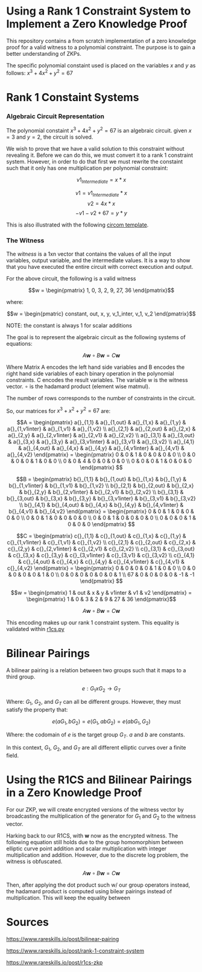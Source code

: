 # Using a Rank 1 Constraint System to Implement a Zero Knowledge Proof


This repository contains a from scratch implementation of a zero knowledge proof for a valid witness to a polynomial constraint. The purpose is to gain a better understanding of ZKPs.

The specific polynomial constaint used is placed on the variables $x$ and $y$ as follows: $x^3 + 4x^2 + y^2 = 67$ 

# Rank 1 Constaint Systems

### Algebraic Circuit Representation

The polynomial constaint $x^3 + 4x^2 + y^2 = 67$ is an algebraic circuit. given $x=3$ and $y=2$, the circuit is solved. 

We wish to prove that we have a valid solution to this constraint without revealing it. Before we can do this, we must convert it to a rank 1 constraint system. However, in order to do that first we must rewrite the constaint such that it only has one multiplication per polynomial constraint:

$$
v1{}_{Intermediate} = x * x  
$$

$$
v1 = v1{}_{Intermediate} * x     
$$
$$
v2 = 4x * x
$$
$$
-v1 -v2 + 67 = y * y
$$

This is also illustrated with the following [circom template](polynomial.circom).

### The Witness

The *witness* is a 1xn vector that contains the values of all the input variables, output variable, and the intermediate values. It is a way to show that you have executed the entire circuit with correct execution and output. 

For the above circuit, the following is a valid witness


```math
w = \begin{pmatrix} 1, 0, 3, 2, 9, 27, 36 \end{pmatrix}
```

where:

```math
w = \begin{pmatric} constant, out, x, y, v_1_inter, v_1, v_2 \end{pmatrix}
```
    
NOTE: the constant is always 1 for scalar additions


The goal is to represent the algebraic circuit as the following systems of equations:

$$A \mathbf{w} \circ B \mathbf{w} = C \mathbf{w} $$

Where Matrix A encodes the left hand side variables and B encodes the right hand side variables of each binary operation in the polynomial constraints. C encodes the result variables. The variable w is the witness vector. $\circ$ is the hadamard product (element wise matmul).

The number of rows corresponds to the number of constraints in the circuit.

So, our matrices for $x^3 + x^2 + y^2 = 67$ are:

```math
A = \begin{pmatrix}
a{}_{1,1} & a{}_{1,out} & a{}_{1,x} & a{}_{1,y} & a{}_{1,v1inter} & a{}_{1,v1} & a{}_{1,v2} \\
a{}_{2,1} & a{}_{2,out} & a{}_{2,x} & a{}_{2,y} & a{}_{2,v1inter} & a{}_{2,v1}  & a{}_{2,v2} \\
a{}_{3,1} & a{}_{3,out} & a{}_{3,x} & a{}_{3,y} & a{}_{3,v1inter} & a{}_{3,v1} & a{}_{3,v2} \\
a{}_{4,1} & a{}_{4,out} & a{}_{4,x} & a{}_{4,y} & a{}_{4,v1inter} & a{}_{4,v1} & a{}_{4,v2} 
\end{pmatrix}

=

\begin{pmatrix}
0 & 0 & 1 & 0 & 0 & 0 & 0 \\
0 & 0 & 0 & 0 & 1 & 0 & 0 \\
0 & 0 & 4 & 0 & 0 & 0 & 0 \\
0 & 0 & 0 & 1 & 0 & 0 & 0 
\end{pmatrix}

```

```math
B = \begin{pmatrix}
b{}_{1,1} & b{}_{1,out} & b{}_{1,x} & b{}_{1,y} & b{}_{1,v1inter} & b{}_{1,v1} & b{}_{1,v2} \\
b{}_{2,1} & b{}_{2,out} & b{}_{2,x} & b{}_{2,y} & b{}_{2,v1inter} & b{}_{2,v1}  & b{}_{2,v2} \\
b{}_{3,1} & b{}_{3,out} & b{}_{3,x} & b{}_{3,y} & b{}_{3,v1inter} & b{}_{3,v1} & b{}_{3,v2} \\
b{}_{4,1} & b{}_{4,out} & b{}_{4,x} & b{}_{4,y} & b{}_{4,v1inter} & b{}_{4,v1} & b{}_{4,v2} 
\end{pmatrix}

=

\begin{pmatrix}
0 & 0 & 1 & 0 & 0 & 0 & 0 \\
0 & 0 & 1 & 0 & 0 & 0 & 0 \\
0 & 0 & 1 & 0 & 0 & 0 & 0 \\
0 & 0 & 0 & 1 & 0 & 0 & 0 
\end{pmatrix}

```

```math
C = \begin{pmatrix}
c{}_{1,1} & c{}_{1,out} & c{}_{1,x} & c{}_{1,y} & c{}_{1,v1inter} & c{}_{1,v1} & c{}_{1,v2} \\
c{}_{2,1} & c{}_{2,out} & c{}_{2,x} & c{}_{2,y} & c{}_{2,v1inter} & c{}_{2,v1}  & c{}_{2,v2} \\
c{}_{3,1} & c{}_{3,out} & c{}_{3,x} & c{}_{3,y} & c{}_{3,v1inter} & c{}_{3,v1} & c{}_{3,v2} \\
c{}_{4,1} & c{}_{4,out} & c{}_{4,x} & c{}_{4,y} & c{}_{4,v1inter} & c{}_{4,v1} & c{}_{4,v2} 
\end{pmatrix}

=

\begin{pmatrix}
0 & 0 & 0 & 0 & 1 & 0 & 0 \\
0 & 0 & 0 & 0 & 0 & 1 & 0 \\
0 & 0 & 0 & 0 & 0 & 0 & 1 \\
67 & 0 & 0 & 0 & 0 & -1 & -1 
\end{pmatrix}

```

```math
w = \begin{pmatrix}
1 & out & x & y & v1inter & v1 & v2 
\end{pmatrix}
=
\begin{pmatrix}
1 & 0 & 3 & 2 & 9 & 27 & 36 
\end{pmatrix}
```

$$
A \mathbf{w} \circ B \mathbf{w} = C \mathbf{w}
$$

This encoding makes up our rank 1 constraint system. This equality is validated within [r1cs.py](r1cs.py)



# Bilinear Pairings

A bilinear pairing is a relation between two groups such that it maps to a third group.

$$ e : G_1 x G_2 \rightarrow G_T $$

Where: $G_1$, $G_2$, and $G_T$ can all be different groups. However, they must satisfy the property that:

$$ e(aG_1, bG_2) = e(G_1, abG_2) = e(abG_1, G_2) $$

Where: the codomain of $e$ is the target group $G_T$. $a$ and $b$ are constants.

In this context, $G_1$, $G_2$, and $G_T$ are all different elliptic curves over a finite field.

# Using the R1CS and Bilinear Pairings in a Zero Knowledge Proof

For our ZKP, we will create encrypted versions of the witness vector by broadcasting the multiplication of the generator for $G_1$ and $G_2$ to the witness vector.

Harking back to our R1CS, with $\mathbf{w}$ now as the encrypted witness. The following equation still holds due to the group homomorphism between elliptic curve point addition and scalar multiplication with integer multiplication and addition. However, due to the discrete log problem, the witness is obfuscated.

$$
A \mathbf{w} \circ B \mathbf{w} = C \mathbf{w}
$$



Then, after applying the dot product such w/ our group operators instead, the hadamard product is computed using bilear pairings instead of multiplication. This will keep the equality between

# Sources

https://www.rareskills.io/post/bilinear-pairing

https://www.rareskills.io/post/rank-1-constraint-system

https://www.rareskills.io/post/r1cs-zkp
